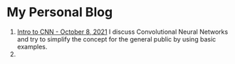 # My Personal Blog

1. [Intro to CNN - October 8, 2021](https://github.com/jsusnik/blog/blob/main/intro_cnn_oct2021.ipynb)
     I discuss Convolutional Neural Networks and try to simplify the concept for the general public by using basic examples.
2. 
